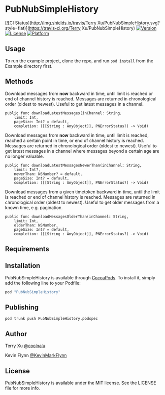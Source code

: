 # PubNubSimpleHistory

[![CI Status](http://img.shields.io/travis/Terry Xu/PubNubSimpleHistory.svg?style=flat)](https://travis-ci.org/Terry Xu/PubNubSimpleHistory)
[![Version](https://img.shields.io/cocoapods/v/PubNubSimpleHistory.svg?style=flat)](http://cocoapods.org/pods/PubNubSimpleHistory)
[![License](https://img.shields.io/cocoapods/l/PubNubSimpleHistory.svg?style=flat)](http://cocoapods.org/pods/PubNubSimpleHistory)
[![Platform](https://img.shields.io/cocoapods/p/PubNubSimpleHistory.svg?style=flat)](http://cocoapods.org/pods/PubNubSimpleHistory)

## Usage

To run the example project, clone the repo, and run `pod install` from the Example directory first.

## Methods

Download messages from **now** backward in time, until limit is reached or end of channel history is reached. Messages are returned in chronological order (oldest to newest). Useful to get latest messages in a channel.

```
public func downloadLatestMessages(inChannel: String, 
	limit: Int, 
	pageSize: Int? = default, 
	completion: ([[String : AnyObject]], PNErrorStatus?) -> Void)
```

Download messages from **now** backward in time, until limit is reached, reached a certain point in time, or end of channel history is reached. Messages are returned in chronological order (oldest to newest). Useful to get latest messages in a channel where messages beyond a certain age are no longer valuable.

```
public func downloadLatestMessagesNewerThan(inChannel: String, 
	limit: Int?, 
	newerThan: NSNumber? = default, 
	pageSize: Int? = default, 
	completion: ([[String : AnyObject]], PNErrorStatus?) -> Void)
```

Download messages from a given timetoken backward in time, until the limit is reached or end of channel history is reached. Messages are returned in chronological order (oldest to newest). Useful to get older messages from a known time, e.g. pagination.

```
public func downloadMessagesOlderThan(inChannel: String,
	limit: Int, 
	olderThan: NSNumber, 
	pageSize: Int? = default, 
	completion: ([[String : AnyObject]], PNErrorStatus?) -> Void)
```

## Requirements

## Installation

PubNubSimpleHistory is available through [CocoaPods](http://cocoapods.org). To install
it, simply add the following line to your Podfile:

```ruby
pod "PubNubSimpleHistory"
```

## Publishing
```
pod trunk push PubNubSimpleHistory.podspec 
```

## Author

Terry Xu [@coolnalu](https://twitter.com/coolnalu)

Kevin Flynn [@KevinMarkFlynn](https://twitter.com/KevinMarkFlynn)

## License

PubNubSimpleHistory is available under the MIT license. See the LICENSE file for more info.
